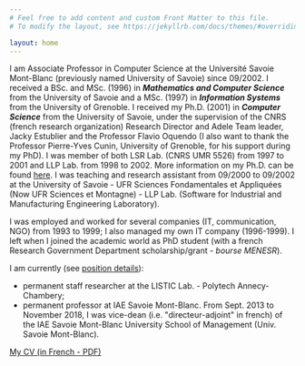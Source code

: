 ```yaml
---
# Feel free to add content and custom Front Matter to this file.
# To modify the layout, see https://jekyllrb.com/docs/themes/#overriding-theme-defaults

layout: home
---
```

I am Associate Professor in Computer Science at the Université Savoie Mont-Blanc (previously named University of Savoie) since 09/2002\. I received a BSc. and MSc. (1996) in _**Mathematics and Computer Science**_ from the University of Savoie and a MSc. (1997) in _**Information Systems**_ from the University of Grenoble. I received my Ph.D. (2001) in _**Computer Science**_ from the University of Savoie, under the supervision of the CNRS (french research organization) Research Director and Adele Team leader, Jacky Estublier and the Professor Flavio Oquendo (I also want to thank the Professor Pierre-Yves Cunin, University of Grenoble, for his support during my PhD). I was member of both LSR Lab. (CNRS UMR 5526) from 1997 to 2001 and LLP Lab. from 1998 to 2002\. More information on my Ph.D. can be found [here](http://tel.ccsd.cnrs.fr/tel-00010877). I was teaching and research assistant from 09/2000 to 09/2002 at the University of Savoie - UFR Sciences Fondamentales et Appliquées (Now UFR Sciences et Montagne) - LLP Lab. (Software for Industrial and Manufacturing Engineering Laboratory).

I was employed and worked for several companies (IT, communication, NGO) from 1993 to 1999; I also managed my own IT company (1996-1999). I left when I joined the academic world as PhD student (with a french Research Government Department scholarship/grant - _bourse MENESR_).

I am currently (see [position details](/position)):

*   permanent staff researcher at the LISTIC Lab. - Polytech Annecy-Chambery;
*   permanent professor at IAE Savoie Mont-Blanc. From Sept. 2013 to November 2018, I was vice-dean (i.e. "directeur-adjoint" in french) of the IAE Savoie Mont-Blanc University School of Management (Univ. Savoie Mont-Blanc).

[My CV (in French - PDF)](/doc/HerveVerjusCV.pdf)
